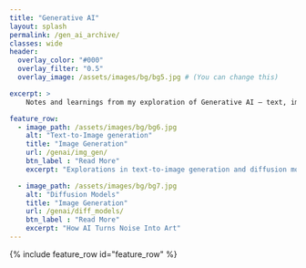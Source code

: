 ```yaml
---
title: "Generative AI"
layout: splash
permalink: /gen_ai_archive/
classes: wide
header:
  overlay_color: "#000"
  overlay_filter: "0.5"
  overlay_image: /assets/images/bg/bg5.jpg # (You can change this)

excerpt: >
    Notes and learnings from my exploration of Generative AI — text, images, and everything in between.

feature_row:
  - image_path: /assets/images/bg/bg6.jpg
    alt: "Text-to-Image generation"
    title: "Image Generation"
    url: /genai/img_gen/
    btn_label : "Read More"
    excerpt: "Explorations in text-to-image generation and diffusion models."

  - image_path: /assets/images/bg/bg7.jpg
    alt: "Diffusion Models"
    title: "Image Generation"
    url: /genai/diff_models/
    btn_label : "Read More"
    excerpt: "How AI Turns Noise Into Art"
---
```


{% include feature_row id="feature_row" %}
